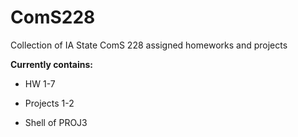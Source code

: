# ComS228
Collection of IA State ComS 228 assigned homeworks and projects

**Currently contains:**

+ HW 1-7

+ Projects 1-2

+ Shell of PROJ3

